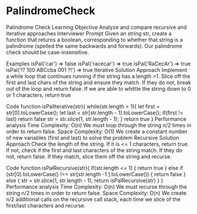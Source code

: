 # PalindromeCheck
Palindrome Check
Learning Objective
Analyze and compare recursive and iterative approaches
Interviewer Prompt
Given an string str, create a function that returns a boolean, corresponding to whether that string is a palindrome (spelled the same backwards and forwards). Our palindrome check should be case-insensitive.

Examples
isPal('car') => false
isPal('racecar') => true
isPal('RaCecAr') => true
isPal('!? 100 ABCcba 001 ?!') => true
Iterative Solution
Approach
Implement a while loop that continues running if the string has a length >1. Slice off the first and last chars of the string and ensure they match. If they do not, break out of the loop and return false. If we are able to whittle the string down to 0 or 1 characters, return true

Code
function isPalIterative(str){
  while(str.length > 1){
    let first = str[0].toLowerCase();
    let last = str[str.length - 1].toLowerCase();
    if(first != last) return false
    str = str.slice(1, str.length - 1);
  }
  return true
}
Performance analysis
Time Complexity: O(n)
We must loop through the string n/2 times in order to return false.
Space Complexity: O(1)
We create a constant number of new variables (first and last) to solve the problem
Recursive Solution
Approach
Check the length of the string. If it is <= 1 characters, return true. If not, check if the first and last characters of the string match. If they do not, return false. If they match, slice them off the string and recurse.

Code
function isPalRecursive(str){
  if(str.length <= 1) {
    return true
  } else if (str[0].toLowerCase() !== str[str.length -1 ].toLowerCase()) {
    return false
  } else {
    str = str.slice(1, str.length - 1);
    return isPalRecursive(str)
  }
}
Performance analysis
Time Complexity: O(n)
We must recurse through the string n/2 times in order to return false.
Space Complexity: O(n)
We create n/2 additional calls on the recursive call stack, each time we slice of the first/last characters and recurse.
